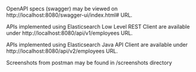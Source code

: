 OpenAPI specs (swagger) may be viewed on http://localhost:8080/swagger-ui/index.html# URL.

APIs implemented using Elasticsearch Low Level REST Client are available under http://localhost:8080/api/v1/employees URL.

APIs implemented using Elasticsearch Java API Client are available under http://localhost:8080/api/v2/employees URL.

Screenshots from postman may be found in /screenshots directory